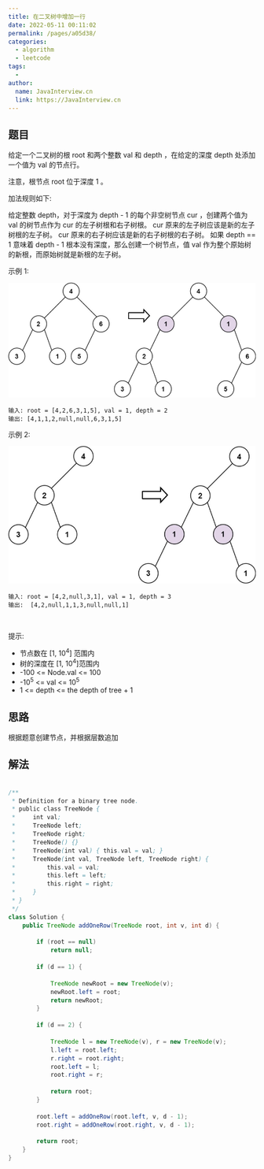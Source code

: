 ```yaml
---
title: 在二叉树中增加一行
date: 2022-05-11 00:11:02
permalink: /pages/a05d38/
categories:
  - algorithm
  - leetcode
tags:
  - 
author: 
  name: JavaInterview.cn
  link: https://JavaInterview.cn
---
```



## 题目
给定一个二叉树的根 root 和两个整数 val 和 depth ，在给定的深度 depth 处添加一个值为 val 的节点行。

注意，根节点 root 位于深度 1 。

加法规则如下:

给定整数 depth，对于深度为 depth - 1 的每个非空树节点 cur ，创建两个值为 val 的树节点作为 cur 的左子树根和右子树根。
cur 原来的左子树应该是新的左子树根的左子树。
cur 原来的右子树应该是新的右子树根的右子树。
如果 depth == 1 意味着 depth - 1 根本没有深度，那么创建一个树节点，值 val 作为整个原始树的新根，而原始树就是新根的左子树。
 

示例 1:

![](../../../media/pictures/leetcode/addrow-tree.jpeg)


    输入: root = [4,2,6,3,1,5], val = 1, depth = 2
    输出: [4,1,1,2,null,null,6,3,1,5]
示例 2:

![](../../../media/pictures/leetcode/add2-tree.jpeg)
    
    输入: root = [4,2,null,3,1], val = 1, depth = 3
    输出:  [4,2,null,1,1,3,null,null,1]
 

提示:

- 节点数在 [1, 10<sup>4</sup>] 范围内
- 树的深度在 [1, 10<sup>4</sup>]范围内
- -100 <= Node.val <= 100
- -10<sup>5</sup> <= val <= 10<sup>5</sup>
- 1 <= depth <= the depth of tree + 1


## 思路

根据题意创建节点，并根据层数追加

## 解法
```java

/**
 * Definition for a binary tree node.
 * public class TreeNode {
 *     int val;
 *     TreeNode left;
 *     TreeNode right;
 *     TreeNode() {}
 *     TreeNode(int val) { this.val = val; }
 *     TreeNode(int val, TreeNode left, TreeNode right) {
 *         this.val = val;
 *         this.left = left;
 *         this.right = right;
 *     }
 * }
 */
class Solution {
    public TreeNode addOneRow(TreeNode root, int v, int d) {
 
        if (root == null)
            return null;
            
        if (d == 1) {

            TreeNode newRoot = new TreeNode(v);
            newRoot.left = root;
            return newRoot;
        } 

        if (d == 2) {

            TreeNode l = new TreeNode(v), r = new TreeNode(v);
            l.left = root.left;
            r.right = root.right;
            root.left = l;
            root.right = r;

            return root;
        }

        root.left = addOneRow(root.left, v, d - 1);
        root.right = addOneRow(root.right, v, d - 1);

        return root;
    }
}
```